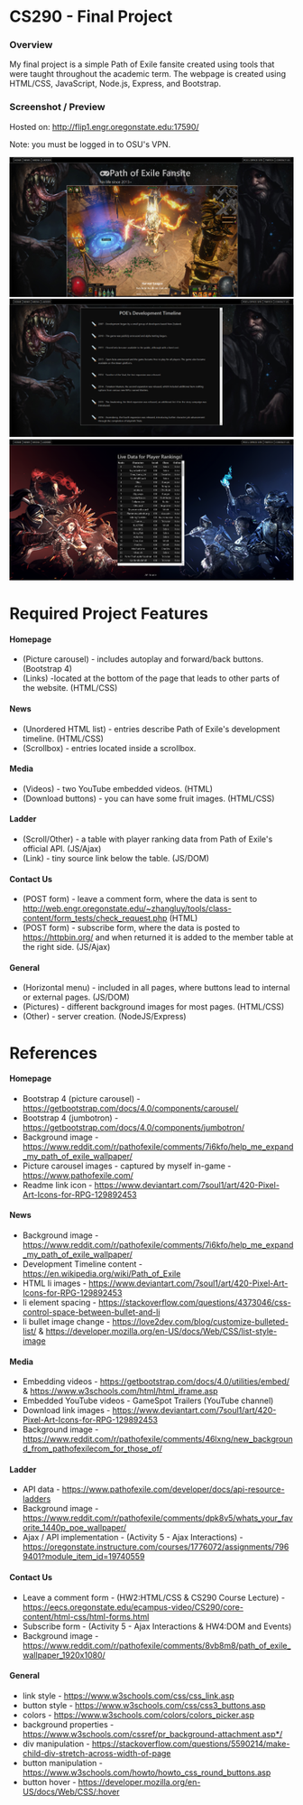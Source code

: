 # CS290 - Final Project

### Overview
My final project is a simple Path of Exile fansite created using tools that were taught throughout the academic term. The webpage is created using HTML/CSS, JavaScript, Node.js, Express, and Bootstrap. 

 ### Screenshot / Preview
 
 Hosted on: http://flip1.engr.oregonstate.edu:17590/
 
 Note: you must be logged in to OSU's VPN.
 
![alt text]( https://github.com/kuckikirukia/PoE-Fansite/blob/main/public/img/1.png)
![alt text]( https://github.com/kuckikirukia/PoE-Fansite/blob/main/public/img/2.png)
![alt text]( https://github.com/kuckikirukia/PoE-Fansite/blob/main/public/img/3.png)

# Required Project Features

#### Homepage
* (Picture carousel) - includes autoplay and forward/back buttons. (Bootstrap 4)
* (Links) -located at the bottom of the page that leads to other parts of the website. (HTML/CSS)

#### News
* (Unordered HTML list) - entries describe Path of Exile's development timeline. (HTML/CSS)
* (Scrollbox) - entries located inside a scrollbox. 

#### Media
* (Videos) - two YouTube embedded videos. (HTML)
* (Download buttons) - you can have some fruit images. (HTML/CSS)

#### Ladder 
* (Scroll/Other) - a table with player ranking data from Path of Exile's official API. (JS/Ajax)
* (Link) - tiny source link below the table. (JS/DOM)

#### Contact Us
* (POST form) - leave a comment form, where the data is sent to http://web.engr.oregonstate.edu/~zhangluy/tools/class-content/form_tests/check_request.php (HTML)
* (POST form) - subscribe form, where the data is posted to https://httpbin.org/ and when returned it is added to the member table at the right side. (JS/Ajax)

#### General
* (Horizontal menu) - included in all pages, where buttons lead to internal or external pages. (JS/DOM)
* (Pictures) - different background images for most pages. (HTML/CSS)
* (Other) - server creation. (NodeJS/Express)

# References
#### Homepage
* Bootstrap 4 (picture carousel) - https://getbootstrap.com/docs/4.0/components/carousel/
* Bootstrap 4 (jumbotron) - https://getbootstrap.com/docs/4.0/components/jumbotron/
* Background image - https://www.reddit.com/r/pathofexile/comments/7i6kfo/help_me_expand_my_path_of_exile_wallpaper/
* Picture carousel images - captured by myself in-game - https://www.pathofexile.com/
* Readme link icon - https://www.deviantart.com/7soul1/art/420-Pixel-Art-Icons-for-RPG-129892453

#### News
* Background image - https://www.reddit.com/r/pathofexile/comments/7i6kfo/help_me_expand_my_path_of_exile_wallpaper/
* Development Timeline content - https://en.wikipedia.org/wiki/Path_of_Exile
* HTML li images - https://www.deviantart.com/7soul1/art/420-Pixel-Art-Icons-for-RPG-129892453
* li element spacing - https://stackoverflow.com/questions/4373046/css-control-space-between-bullet-and-li
* li bullet image change - https://love2dev.com/blog/customize-bulleted-list/ & https://developer.mozilla.org/en-US/docs/Web/CSS/list-style-image

#### Media
* Embedding videos - https://getbootstrap.com/docs/4.0/utilities/embed/ & https://www.w3schools.com/html/html_iframe.asp
* Embedded YouTube videos - GameSpot Trailers (YouTube channel)
* Download link images - https://www.deviantart.com/7soul1/art/420-Pixel-Art-Icons-for-RPG-129892453
* Background image - https://www.reddit.com/r/pathofexile/comments/46lxng/new_background_from_pathofexilecom_for_those_of/

#### Ladder
* API data - https://www.pathofexile.com/developer/docs/api-resource-ladders
* Background image - https://www.reddit.com/r/pathofexile/comments/dpk8v5/whats_your_favorite_1440p_poe_wallpaper/ 
* Ajax / API implementation - (Activity 5 - Ajax Interactions) - https://oregonstate.instructure.com/courses/1776072/assignments/7969401?module_item_id=19740559

#### Contact Us
* Leave a comment form - (HW2:HTML/CSS & CS290 Course Lecture) - https://eecs.oregonstate.edu/ecampus-video/CS290/core-content/html-css/html-forms.html
* Subscribe form - (Activity 5 - Ajax Interactions & HW4:DOM and Events)
* Background image - https://www.reddit.com/r/pathofexile/comments/8vb8m8/path_of_exile_wallpaper_1920x1080/

#### General
* link style - https://www.w3schools.com/css/css_link.asp
* button style - https://www.w3schools.com/css/css3_buttons.asp
* colors - https://www.w3schools.com/colors/colors_picker.asp
* background properties - https://www.w3schools.com/cssref/pr_background-attachment.asp*/
* div manipulation - https://stackoverflow.com/questions/5590214/make-child-div-stretch-across-width-of-page
* button manipulation - https://www.w3schools.com/howto/howto_css_round_buttons.asp
* button hover - https://developer.mozilla.org/en-US/docs/Web/CSS/:hover
